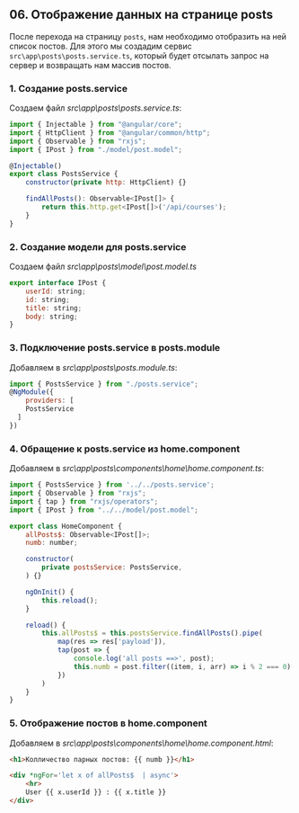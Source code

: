 ## 06. Отображение данных на странице posts

После перехода на страницу `posts`, нам необходимо отобразить на ней список постов. Для этого мы создадим сервис `src\app\posts\posts.service.ts`, который будет отсылать запрос на сервер и возвращать нам массив постов.

### 1. Создание posts.service

Создаем файл _src\app\posts\posts.service.ts_:
```js
import { Injectable } from "@angular/core";
import { HttpClient } from "@angular/common/http";
import { Observable } from "rxjs";
import { IPost } from "./model/post.model";

@Injectable()
export class PostsService {
	constructor(private http: HttpClient) {}

	findAllPosts(): Observable<IPost[]> {
		return this.http.get<IPost[]>('/api/courses');
	}
}
```

### 2. Создание модели для posts.service

Создаем файл _src\app\posts\model\post.model.ts_
```js
export interface IPost {
	userId: string;
	id: string;
	title: string;
	body: string;
}
```

### 3. Подключение posts.service в posts.module

Добавляем в _src\app\posts\posts.module.ts_:
```js
import { PostsService } from "./posts.service";
@NgModule({
	providers: [
    PostsService
  ]
})
```

### 4. Обращение к posts.service из home.component

Добавляем в _src\app\posts\components\home\home.component.ts_:
```js
import { PostsService } from '../../posts.service';
import { Observable } from "rxjs";
import { tap } from "rxjs/operators";
import { IPost } from "../../model/post.model";

export class HomeComponent {
	allPosts$: Observable<IPost[]>;
	numb: number;

	constructor(
		private postsService: PostsService,
	) {}

	ngOnInit() {
		this.reload();
	}

	reload() {		
		this.allPosts$ = this.postsService.findAllPosts().pipe(
			map(res => res['payload']),
			tap(post => {
				console.log('all posts ==>', post);
				this.numb = post.filter((item, i, arr) => i % 2 === 0).length;
			})
		)
	}
}
```

### 5. Отображение постов в home.component

Добавляем в _src\app\posts\components\home\home.component.html_:
```html
<h1>Колличество парных постов: {{ numb }}</h1>

<div *ngFor='let x of allPosts$  | async'>
	<hr>
	User {{ x.userId }} : {{ x.title }}
</div>
```
